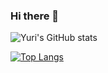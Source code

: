 ### Hi there 👋

![Yuri's GitHub stats](https://github-readme-stats.vercel.app/api?username=lee-code712&show_icons=true&theme=default)

[![Top Langs](https://github-readme-stats.vercel.app/api/top-langs/?username=lee-code712&layout=compact)](https://github.com/anuraghazra/github-readme-stats)

